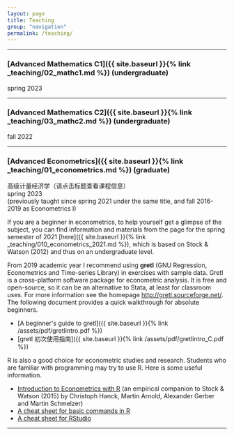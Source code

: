 ```yaml
---
layout: page
title: Teaching
group: "navigation"
permalink: /teaching/
---
```


---
### [Advanced Mathematics C1]({{ site.baseurl }}{% link _teaching/02_mathc1.md %}) (undergraduate)
spring 2023   


---
### [Advanced Mathematics C2]({{ site.baseurl }}{% link _teaching/03_mathc2.md %}) (undergraduate)
fall 2022  


---
### [Advanced Econometrics]({{ site.baseurl }}{% link _teaching/01_econometrics.md %}) (graduate)
高级计量经济学（请点击标题查看课程信息）   
spring 2023   
(previously taught since spring 2021 under the same title, and fall 2016-2019 as Econometrics I)

If you are a beginner in econometrics, to help yourself get a glimpse of the subject, you can find information and materials from the page for the spring semester of 2021 [here]({{ site.baseurl }}{% link _teaching/010_econometrics_2021.md %}), which is based on Stock & Watson (2012) and thus on an undergraduate level.

From 2019 academic year I recommend using **gretl** (GNU Regression, Econometrics and Time-series Library) in exercises with sample data. Gretl is a cross-platform software package for econometric analysis. It is free and open-source, so it can be an alternative to Stata, at least for classroom uses. For more information see the homepage <http://gretl.sourceforge.net/>. The following document provides a quick walkthrough for absolute beginners.

* [A beginner's guide to gretl]({{ site.baseurl }}{% link /assets/pdf/gretlintro.pdf %})
* [gretl 初次使用指南]({{ site.baseurl }}{% link /assets/pdf/gretlintro_C.pdf %})

R is also a good choice for econometric studies and research. Students who are familiar with programming may try to use R. Here is some useful information.   
* [Introduction to Econometrics with R](https://www.econometrics-with-r.org/) (an empirical companion to Stock & Watson (2015) by Christoph Hanck, Martin Arnold, Alexander Gerber and Martin Schmelzer)
* [A cheat sheet for basic commands in R](http://github.com/rstudio/cheatsheets/raw/master/base-r.pdf)
* [A cheat sheet for RStudio](https://github.com/rstudio/cheatsheets/raw/master/rstudio-ide.pdf)

---
